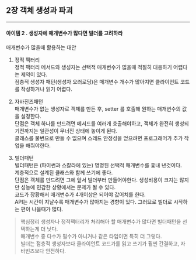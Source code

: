 ## 2장 객체 생성과 파괴

------------------

#### 아이템 2 . 생성자에 매개변수가 많다면 빌더를 고려하라

매개변수가 많을때 활용하는 대안

1. 정적 팩터리<br/>
정적 팩터리 메서드와 생성자는 선택적 매개변수가 많을때 적절히 대응하기 어렵다는 제약이 있다.<br/> 
점층적 생성자 패턴(생성자 오러로딩)은 매개변수 개수가 많아지면 클라이언트 코드를 작성하거나 읽기 어렵다.<br/>

2. 자바진즈패턴<br/>
매개변수가 없는 생성자로 객체를 만든 후, setter 를 호출해 원하는 매개변수의 값을 설정한다.<br/>
단점은 객체 하나를 만드려면 메서드를 여러개 호출해야하고, 객체가 완전히 생성되기전까지는 일관성이 무너진 상태에 놓이게 된다.<br/>
클래스를 불변으로 만들 수 없으며 스레드 안정성을 얻으려면 프로그래머가 추가 작업을 해줘야한다.

3. 빌더패턴<br/>
빌더패턴은 (파이썬과 스칼라에 있는) 명명된 선택적 매개변수를 흉내 낸것이다.<br/>
계층적으로 설계된 클래스와 함께 쓰기에 좋다.<br/>
단점은 객체를 만드려면 그에 앞서 빌더부터 만들어야한다. 생성비용이 크지는 않지만 성능에 민감한 상황에서는 문제가 될 수 있다.<br/>
코드가 장황해서 매개변수가 4개이상은 되어야 값어치를 한다.<br/>
API는 시간이 지날수록 매개변수가 많아지는 경향이 있다. 그러므로 빌더로 시작하는 편이 나을때가 많다.



> 핵심정리
> 생성자나 정적팩터리가 처리해아 할 매개변수가 많다면 빌더패턴을 선택하는게 더 낫다. <br/>
> 매개변수 중 다수가 필수가 아니거나 같은 타입이면 특히 더 그렇다.<br/>
> 빌더는 점층적 생성자보다 클라이언트 코드가를 읽고 쓰기가 훨씬 간결하고, 자바빈즈보다 안전하다.
